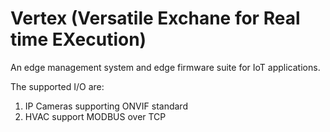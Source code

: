 # Vertex (Versatile Exchane for Real time EXecution)

An edge management system and edge firmware suite for IoT applications. 

The supported I/O are:

1. IP Cameras supporting ONVIF standard
2. HVAC support MODBUS over TCP


